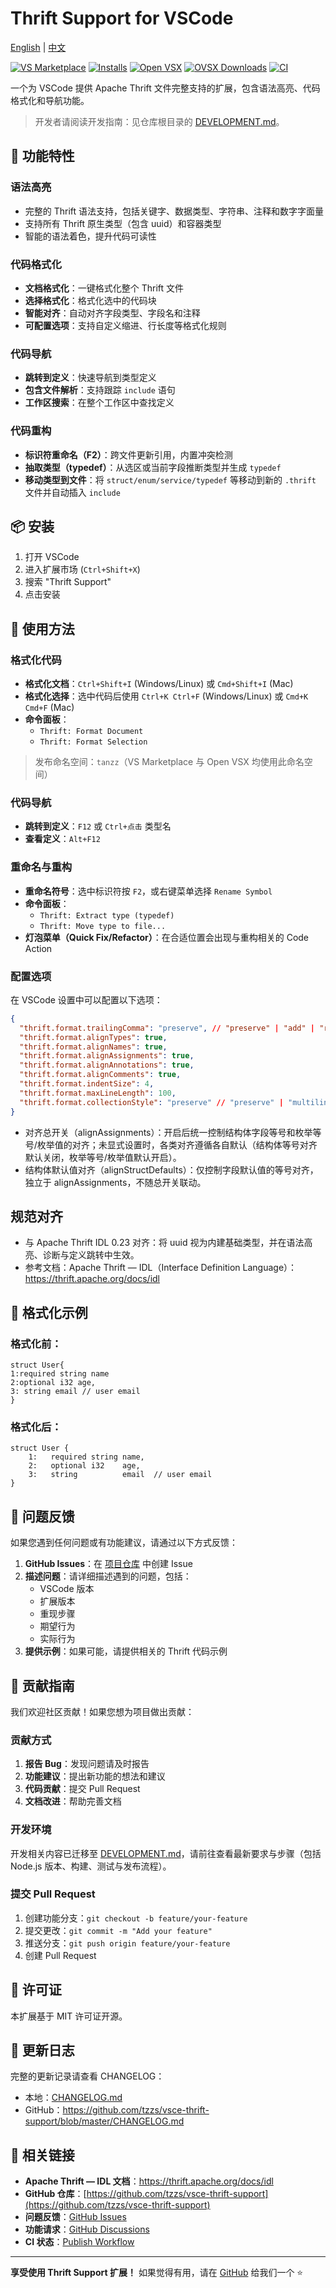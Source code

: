 # Thrift Support for VSCode

[English](./README.en.md) | [中文](./README.md)

[![VS Marketplace](https://img.shields.io/visual-studio-marketplace/v/tanzz.thrift-support?label=VS%20Marketplace)](https://marketplace.visualstudio.com/items?itemName=tanzz.thrift-support)
[![Installs](https://img.shields.io/visual-studio-marketplace/i/tanzz.thrift-support?label=Installs)](https://marketplace.visualstudio.com/items?itemName=tanzz.thrift-support)
[![Open VSX](https://img.shields.io/open-vsx/v/tanzz/thrift-support?label=Open%20VSX)](https://open-vsx.org/extension/tanzz/thrift-support)
[![OVSX Downloads](https://img.shields.io/open-vsx/dt/tanzz/thrift-support?label=OVSX%20Downloads)](https://open-vsx.org/extension/tanzz/thrift-support)
[![CI](https://github.com/tzzs/vsce-thrift-support/actions/workflows/publish.yml/badge.svg?branch=master)](https://github.com/tzzs/vsce-thrift-support/actions/workflows/publish.yml)

一个为 VSCode 提供 Apache Thrift 文件完整支持的扩展，包含语法高亮、代码格式化和导航功能。

> 开发者请阅读开发指南：见仓库根目录的 [DEVELOPMENT.md](DEVELOPMENT.md)。

## 🚀 功能特性

### 语法高亮
- 完整的 Thrift 语法支持，包括关键字、数据类型、字符串、注释和数字字面量
- 支持所有 Thrift 原生类型（包含 uuid）和容器类型
- 智能的语法着色，提升代码可读性

### 代码格式化
- **文档格式化**：一键格式化整个 Thrift 文件
- **选择格式化**：格式化选中的代码块
- **智能对齐**：自动对齐字段类型、字段名和注释
- **可配置选项**：支持自定义缩进、行长度等格式化规则

### 代码导航
- **跳转到定义**：快速导航到类型定义
- **包含文件解析**：支持跟踪 `include` 语句
- **工作区搜索**：在整个工作区中查找定义

### 代码重构
- **标识符重命名（F2）**：跨文件更新引用，内置冲突检测
- **抽取类型（typedef）**：从选区或当前字段推断类型并生成 `typedef`
- **移动类型到文件**：将 `struct/enum/service/typedef` 等移动到新的 `.thrift` 文件并自动插入 `include`

## 📦 安装

1. 打开 VSCode
2. 进入扩展市场 (`Ctrl+Shift+X`)
3. 搜索 "Thrift Support"
4. 点击安装

## 🔧 使用方法

### 格式化代码
- **格式化文档**：`Ctrl+Shift+I` (Windows/Linux) 或 `Cmd+Shift+I` (Mac)
- **格式化选择**：选中代码后使用 `Ctrl+K Ctrl+F` (Windows/Linux) 或 `Cmd+K Cmd+F` (Mac)
- **命令面板**：
  - `Thrift: Format Document`
  - `Thrift: Format Selection`

> 发布命名空间：`tanzz`（VS Marketplace 与 Open VSX 均使用此命名空间）

### 代码导航
- **跳转到定义**：`F12` 或 `Ctrl+点击` 类型名
- **查看定义**：`Alt+F12`

### 重命名与重构
- **重命名符号**：选中标识符按 `F2`，或右键菜单选择 `Rename Symbol`
- **命令面板**：
  - `Thrift: Extract type (typedef)`
  - `Thrift: Move type to file...`
- **灯泡菜单（Quick Fix/Refactor）**：在合适位置会出现与重构相关的 Code Action

### 配置选项

在 VSCode 设置中可以配置以下选项：

```json
{
  "thrift.format.trailingComma": "preserve", // "preserve" | "add" | "remove"
  "thrift.format.alignTypes": true,
  "thrift.format.alignNames": true,
  "thrift.format.alignAssignments": true,
  "thrift.format.alignAnnotations": true,
  "thrift.format.alignComments": true,
  "thrift.format.indentSize": 4,
  "thrift.format.maxLineLength": 100,
  "thrift.format.collectionStyle": "preserve" // "preserve" | "multiline" | "auto"
}
```

- 对齐总开关（alignAssignments）：开启后统一控制结构体字段等号和枚举等号/枚举值的对齐；未显式设置时，各类对齐遵循各自默认（结构体等号对齐默认关闭，枚举等号/枚举值默认开启）。
- 结构体默认值对齐（alignStructDefaults）：仅控制字段默认值的等号对齐，独立于 alignAssignments，不随总开关联动。

## 规范对齐

- 与 Apache Thrift IDL 0.23 对齐：将 uuid 视为内建基础类型，并在语法高亮、诊断与定义跳转中生效。
- 参考文档：Apache Thrift — IDL（Interface Definition Language）：https://thrift.apache.org/docs/idl

## 📝 格式化示例

### 格式化前：
```thrift
struct User{
1:required string name
2:optional i32 age,
3: string email // user email
}
```

### 格式化后：
```thrift
struct User {
    1:   required string name,
    2:   optional i32    age,
    3:   string          email  // user email
}
```

## 🐛 问题反馈

如果您遇到任何问题或有功能建议，请通过以下方式反馈：

1. **GitHub Issues**：在 [项目仓库](https://github.com/tzzs/vsce-thrift-support) 中创建 Issue
2. **描述问题**：请详细描述遇到的问题，包括：
   - VSCode 版本
   - 扩展版本
   - 重现步骤
   - 期望行为
   - 实际行为
3. **提供示例**：如果可能，请提供相关的 Thrift 代码示例

## 🤝 贡献指南

我们欢迎社区贡献！如果您想为项目做出贡献：

### 贡献方式
1. **报告 Bug**：发现问题请及时报告
2. **功能建议**：提出新功能的想法和建议
3. **代码贡献**：提交 Pull Request
4. **文档改进**：帮助完善文档

### 开发环境
开发相关内容已迁移至 [DEVELOPMENT.md](DEVELOPMENT.md)，请前往查看最新要求与步骤（包括 Node.js 版本、构建、测试与发布流程）。

### 提交 Pull Request
1. 创建功能分支：`git checkout -b feature/your-feature`
2. 提交更改：`git commit -m "Add your feature"`
3. 推送分支：`git push origin feature/your-feature`
4. 创建 Pull Request

## 📄 许可证

本扩展基于 MIT 许可证开源。

## 🔄 更新日志

完整的更新记录请查看 CHANGELOG：
- 本地：[CHANGELOG.md](CHANGELOG.md)
- GitHub：https://github.com/tzzs/vsce-thrift-support/blob/master/CHANGELOG.md

## 🔗 相关链接

- **Apache Thrift — IDL 文档**：https://thrift.apache.org/docs/idl
- **GitHub 仓库**：[https://github.com/tzzs/vsce-thrift-support](https://github.com/tzzs/vsce-thrift-support)
- **问题反馈**：[GitHub Issues](https://github.com/tzzs/vsce-thrift-support/issues)
- **功能请求**：[GitHub Discussions](https://github.com/tzzs/vsce-thrift-support/discussions)
- **CI 状态**：[Publish Workflow](https://github.com/tzzs/vsce-thrift-support/actions/workflows/publish.yml)

---

**享受使用 Thrift Support 扩展！** 如果觉得有用，请在 [GitHub](https://github.com/tzzs/vsce-thrift-support) 给我们一个 ⭐️